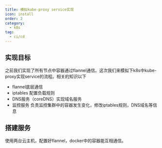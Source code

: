 ```yaml
---
title: 模拟kube-proxy service实现
icon: install
order: 2
category:
  - k8s
tag:
  - ci/cd
---
```


## 实现目标

之前我们实现了所有节点中容器通过flannel通信。这次我们来模拟下k8s中kube-proxy实现service的流程。相关的知识以下

- flannel底层通信
- iptables 配置负载规则
- DNS服务（coreDNS）实现域名服务
- 监控服务 负责监控集群中的容器发生变化，修改iptables规则，DNS域名等信息


## 搭建服务

使用两台云主机，配置好flannel，docker中的容器能互相通信。